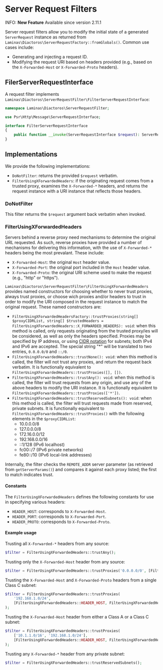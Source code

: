 # Server Request Filters

INFO: **New Feature**
Available since version 2.11.1

Server request filters allow you to modify the initial state of a generated `ServerRequest` instance as returned from `Laminas\Diactoros\ServerRequestFactory::fromGlobals()`.
Common use cases include:

- Generating and injecting a request ID.
- Modifying the request URI based on headers provided (e.g., based on the `X-Forwarded-Host` or `X-Forwarded-Proto` headers).

## FilerServerRequestInterface

A request filter implements `Laminas\Diactoros\ServerRequestFilter\FilterServerRequestInterface`:

```php
namespace Laminas\Diactoros\ServerRequestFilter;

use Psr\Http\Message\ServerRequestInterface;

interface FilterServerRequestInterface
{
    public function __invoke(ServerRequestInterface $request): ServerRequestInterface;
}
```

## Implementations

We provide the following implementations:

- `DoNotFilter`: returns the provided `$request` verbatim.
- `FilterUsingXForwardedHeaders`: if the originating request comes from a trusted proxy, examines the `X-Forwarded-*` headers, and returns the request instance with a URI instance that reflects those headers.

### DoNotFilter

This filter returns the `$request` argument back verbatim when invoked.

### FilterUsingXForwardedHeaders

Servers behind a reverse proxy need mechanisms to determine the original URL requested.
As such, reverse proxies have provided a number of mechanisms for delivering this information, with the use of `X-Forwarded-*` headers being the most prevalant.
These include:

- `X-Forwarded-Host`: the original `Host` header value.
- `X-Forwarded-Port`: the original port included in the `Host` header value.
- `X-Forwarded-Proto`: the original URI scheme used to make the request (e.g., "http" or "https").

`Laminas\Diactoros\ServerRequestFilter\FilterUsingXForwardedHeaders` provides named constructors for choosing whether to never trust proxies, always trust proxies, or choose wich proxies and/or headers to trust in order to modify the URI composed in the request instance to match the original request.
These named constructors are:

- `FilterUsingXForwardedHeadersFactory::trustProxies(string[] $proxyCIDRList, string[] $trustedHeaders = FilterUsingXForwardedHeaders::X_FORWARDED_HEADERS): void`: when this method is called, only requests originating from the trusted proxy/ies will be considered, as well as only the headers specified.
  Proxies may be specified by IP address, or using [CIDR notation](https://en.wikipedia.org/wiki/Classless_Inter-Domain_Routing) for subnets; both IPv4 and IPv6 are accepted.
  The special string "*" will be translated to two entries, `0.0.0.0/0` and `::/0`.
- `FilterUsingXForwardedHeaders::trustNone(): void`: when this method is called, the filter will not trust any proxies, and return the request back verbatim.
  It is functionally equivalent to `FilterUsingXForwardedHeaders::trustProxies([], [])`.
- `FilterUsingXForwardedHeaders::trustAny(): void`: when this method is called, the filter will trust requests from any origin, and use any of the above headers to modify the URI instance.
  It is functionally equivalent to `FilterUsingXForwardedHeaders::trustProxies(['*'])`.
- `FilterUsingXForwardedHeaders::trustReservedSubnets(): void`: when this method is called, the filter will trust requests made from reserved, private subnets.
  It is functionally equivalent to `FilterUsingXForwardedHeaders::trustProxies()` with the following elements in the `$proxyCIDRList`:
  - 10.0.0.0/8
  - 127.0.0.0/8
  - 172.16.0.0/12
  - 192.168.0.0/16
  - ::1/128 (IPv6 localhost)
  - fc00::/7 (IPv6 private networks)
  - fe80::/10 (IPv6 local-link addresses)

Internally, the filter checks the `REMOTE_ADDR` server parameter (as retrieved from `getServerParams()`) and compares it against each proxy listed; the first to match indicates trust.

#### Constants

The `FilterUsingXForwardedHeaders` defines the following constants for use in specifying various headers:

- `HEADER_HOST`: corresponds to `X-Forwarded-Host`.
- `HEADER_PORT`: corresponds to `X-Forwarded-Port`.
- `HEADER_PROTO`: corresponds to `X-Forwarded-Proto`.

#### Example usage

Trusting all `X-Forwarded-*` headers from any source:

```php
$filter = FilterUsingXForwardedHeaders::trustAny();
```

Trusting only the `X-Forwarded-Host` header from any source:

```php
$filter = FilterUsingXForwardedHeaders::trustProxies('0.0.0.0/0', [FilterUsingXForwardedHeaders::HEADER_HOST]);
```

Trusting the `X-Forwarded-Host` and `X-Forwarded-Proto` headers from a single Class C subnet:

```php
$filter = FilterUsingXForwardedHeaders::trustProxies(
    '192.168.1.0/24',
    [FilterUsingXForwardedHeaders::HEADER_HOST, FilterUsingXForwardedHeaders::HEADER_PROTO]
);
```

Trusting the `X-Forwarded-Host` header from either a Class A or a Class C subnet:

```php
$filter = FilterUsingXForwardedHeaders::trustProxies(
    ['10.1.1.0/16', '192.168.1.0/24'],
    [FilterUsingXForwardedHeaders::HEADER_HOST, FilterUsingXForwardedHeaders::HEADER_PROTO]
);
```

Trusting any `X-Forwarded-*` header from any private subnet:

```php
$filter = FilterUsingXForwardedHeaders::trustReservedSubnets();
```
